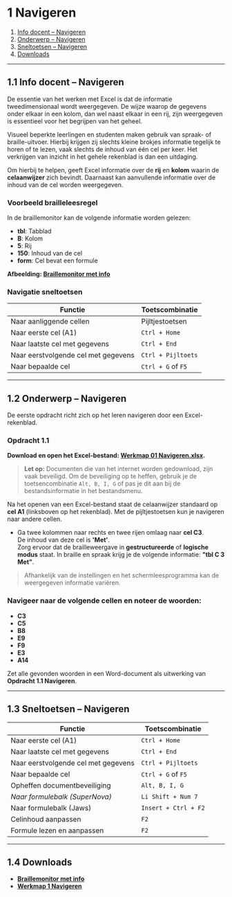# 1 Navigeren

1. [Info docent – Navigeren](#1.1-Info-docent-navigeren)  
2. [Onderwerp – Navigeren](#1.2-onderwerp-navigeren)  
3. [Sneltoetsen – Navigeren](#1.3-sneltoetsen-navigeren)  
4. [Downloads](#1.4-downloads)  

---

## 1.1 Info docent – Navigeren

De essentie van het werken met Excel is dat de informatie tweedimensionaal wordt weergegeven. De wijze waarop de gegevens onder elkaar in een kolom, dan wel naast elkaar in een rij, zijn weergegeven is essentieel voor het begrijpen van het geheel.

Visueel beperkte leerlingen en studenten maken gebruik van spraak- of braille-uitvoer. Hierbij krijgen zij slechts kleine brokjes informatie tegelijk te horen of te lezen, vaak slechts de inhoud van één cel per keer. Het verkrijgen van inzicht in het gehele rekenblad is dan een uitdaging.

Om hierbij te helpen, geeft Excel informatie over de **rij** en **kolom** waarin de **celaanwijzer** zich bevindt. Daarnaast kan aanvullende informatie over de inhoud van de cel worden weergegeven.

### Voorbeeld brailleleesregel

In de braillemonitor kan de volgende informatie worden gelezen:

- **tbl**: Tabblad  
- **B**: Kolom  
- **5**: Rij  
- **150**: Inhoud van de cel  
- **form**: Cel bevat een formule  

**Afbeelding: [Braillemonitor met info](https://www.eduvip.nl/cms/files/Braillemonitor-met-info.jpg)**

### Navigatie sneltoetsen

| Functie                                        | Toetscombinatie            |
|------------------------------------------------|----------------------------|
| Naar aanliggende cellen                        | Pijltjestoetsen            |
| Naar eerste cel (A1)                           | `Ctrl + Home`              |
| Naar laatste cel met gegevens                  | `Ctrl + End`               |
| Naar eerstvolgende cel met gegevens            | `Ctrl + Pijltoets`         |
| Naar bepaalde cel                              | `Ctrl + G` of `F5`         |

---

## 1.2 Onderwerp – Navigeren

De eerste opdracht richt zich op het leren navigeren door een Excel-rekenblad.

### Opdracht 1.1

**Download en open het Excel-bestand: [Werkmap 01 Navigeren.xlsx](https://www.eduvip.nl/cms/files/Werkmap-01-navigeren.xlsx).**

> **Let op:** Documenten die van het internet worden gedownload, zijn vaak beveiligd. Om de beveiliging op te heffen, gebruik je de toetsencombinatie `Alt, B, I, G` of pas je dit aan bij de bestandsinformatie in het bestandsmenu.

Na het openen van een Excel-bestand staat de celaanwijzer standaard op **cel A1** (linksboven op het rekenblad). Met de pijltjestoetsen kun je navigeren naar andere cellen.

- Ga twee kolommen naar rechts en twee rijen omlaag naar **cel C3**.  
  De inhoud van deze cel is **'Met'**.  
  Zorg ervoor dat de brailleweergave in **gestructureerde** of **logische modus** staat. In braille en spraak krijg je de volgende informatie: **"tbl C 3 Met"**.

> Afhankelijk van de instellingen en het schermleesprogramma kan de weergegeven informatie variëren.

### Navigeer naar de volgende cellen en noteer de woorden:

- **C3**  
- **C5**  
- **B8**  
- **E9**  
- **F9**  
- **E3**  
- **A14**

Zet alle gevonden woorden in een Word-document als uitwerking van **Opdracht 1.1 Navigeren**.

---

## 1.3 Sneltoetsen – Navigeren

| Functie                                  | Toetscombinatie                |
|------------------------------------------|--------------------------------|
| Naar eerste cel (A1)                     | `Ctrl + Home`                  |
| Naar laatste cel met gegevens            | `Ctrl + End`                   |
| Naar eerstvolgende cel met gegevens      | `Ctrl + Pijltoets`             |
| Naar bepaalde cel                        | `Ctrl + G` of `F5`             |
| Opheffen documentbeveiliging             | `Alt, B, I, G`                 |
|*Naar formulebalk (SuperNova)*           | `Li Shift + Num 7`             |
| Naar formulebalk (Jaws)                  | `Insert + Ctrl + F2`           |
| Celinhoud aanpassen                      | `F2`                           |
| Formule lezen en aanpassen               | `F2`                           |

---

## 1.4 Downloads

- **[Braillemonitor met info](https://www.eduvip.nl/cms/files/Braillemonitor-met-info.jpg)**  
- **[Werkmap 1 Navigeren](https://www.eduvip.nl/cms/files/Werkmap-01-navigeren.xlsx)**